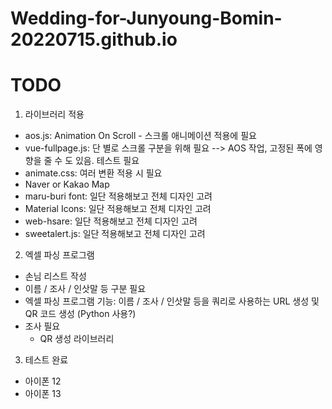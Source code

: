 # Wedding-for-Junyoung-Bomin-20220715.github.io

# TODO

1. 라이브러리 적용  
  * aos.js: Animation On Scroll - 스크롤 애니메이션 적용에 필요
  * vue-fullpage.js: 단 별로 스크롤 구분을 위해 필요 --> AOS 작업, 고정된 폭에 영향을 줄 수 도 있음. 테스트 필요
  * animate.css: 여러 변환 적용 시 필요
  * Naver or Kakao Map
  * maru-buri font: 일단 적용해보고 전체 디자인 고려
  * Material Icons: 일단 적용해보고 전체 디자인 고려
  * web-hsare: 일단 적용해보고 전체 디자인 고려
  * sweetalert.js: 일단 적용해보고 전체 디자인 고려
 
2. 엑셀 파싱 프로그램
  * 손님 리스트 작성
  * 이름 / 조사 / 인삿말 등 구분 필요
  * 엑셀 파싱 프로그램 기능: 이름 / 조사 / 인삿말 등을 쿼리로 사용하는 URL 생성 및 QR 코드 생성 (Python 사용?)
  * 조사 필요
    * QR 생성 라이브러리
    
3. 테스트 완료
  * 아이폰 12
  * 아이폰 13
